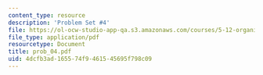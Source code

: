 ```yaml
---
content_type: resource
description: 'Problem Set #4'
file: https://ol-ocw-studio-app-qa.s3.amazonaws.com/courses/5-12-organic-chemistry-i-spring-2003/4dcfb3ad165574f9461545695f798c09_prob_04.pdf
file_type: application/pdf
resourcetype: Document
title: prob_04.pdf
uid: 4dcfb3ad-1655-74f9-4615-45695f798c09
---
```

